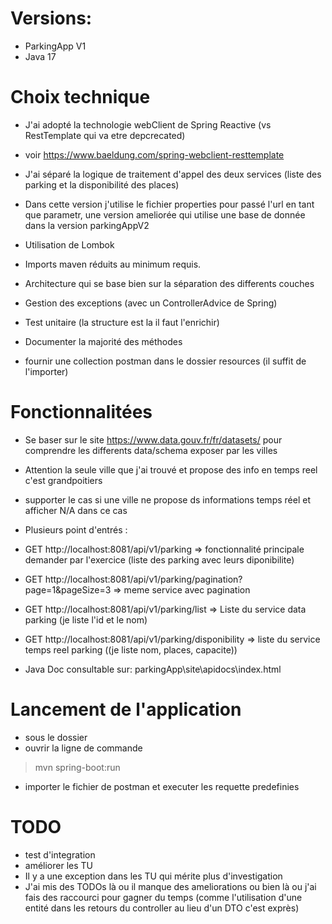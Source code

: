 # Versions:
- ParkingApp V1
- Java 17

# Choix technique

- J'ai adopté la technologie webClient de Spring Reactive (vs RestTemplate qui va etre depcrecated)
- voir https://www.baeldung.com/spring-webclient-resttemplate

- J'ai séparé la logique de traitement d'appel des deux services (liste des parking et la disponibilité des places)
- Dans cette version j'utilise le fichier properties pour passé l'url en tant que parametr, une version ameliorée qui utilise une base de donnée dans la version parkingAppV2
- Utilisation de Lombok
- Imports maven réduits au minimum requis.
- Architecture qui se base bien sur la séparation des differents couches
- Gestion des exceptions (avec un ControllerAdvice de Spring)
- Test unitaire (la structure est la il faut l'enrichir)
- Documenter la majorité des méthodes
- fournir une collection postman dans le dossier resources (il suffit de l'importer)


# Fonctionnalitées
- Se baser sur le site https://www.data.gouv.fr/fr/datasets/ pour comprendre les differents data/schema exposer par les villes
- Attention la seule ville que j'ai trouvé et propose des info en temps reel c'est grandpoitiers
- supporter le cas si une ville ne propose ds informations temps réel et afficher N/A dans ce cas

- Plusieurs point d'entrés :
- GET http://localhost:8081/api/v1/parking => fonctionnalité principale demander par l'exercice (liste des parking avec leurs diponibilite)
- GET http://localhost:8081/api/v1/parking/pagination?page=1&pageSize=3 => meme service avec pagination
- GET http://localhost:8081/api/v1/parking/list => Liste  du service data parking (je liste l'id et le nom)
- GET http://localhost:8081/api/v1/parking/disponibility => liste du service temps reel parking ((je liste nom, places, capacite))


- Java Doc consultable sur: parkingApp\site\apidocs\index.html

# Lancement de l'application
- sous le dossier
- ouvrir la ligne de commande 
>mvn spring-boot:run

- importer le fichier de postman et executer les requette predefinies 

# TODO
- test d'integration
- améliorer les TU
- Il y a une exception dans les TU qui mérite plus d'investigation
- J'ai mis des TODOs là ou il manque des ameliorations ou bien là ou j'ai fais des raccourci pour gagner du temps
  (comme l'utilisation d'une entité dans les retours du controller au lieu d'un DTO c'est exprès)
